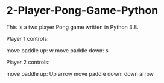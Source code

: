 # 2-Player-Pong-Game-Python

This is a two player Pong game written in Python 3.8.

Player 1 controls: 

move paddle up: w
move paddle down: s

Player 2 controls:

move paddle up: Up arrow
move paddle down: down arrow

